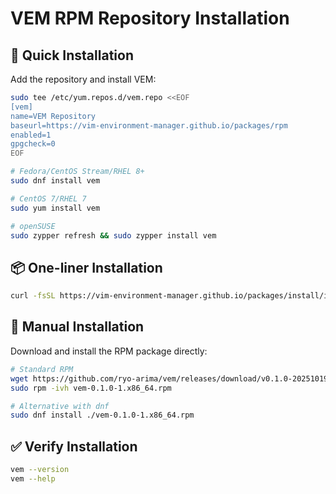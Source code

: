 # VEM RPM Repository Installation

## 🚀 Quick Installation

Add the repository and install VEM:

```bash
sudo tee /etc/yum.repos.d/vem.repo <<EOF
[vem]
name=VEM Repository
baseurl=https://vim-environment-manager.github.io/packages/rpm
enabled=1
gpgcheck=0
EOF

# Fedora/CentOS Stream/RHEL 8+
sudo dnf install vem

# CentOS 7/RHEL 7
sudo yum install vem

# openSUSE
sudo zypper refresh && sudo zypper install vem
```

## 📦 One-liner Installation

```bash
curl -fsSL https://vim-environment-manager.github.io/packages/install/install-rpm.sh | bash
```

## 💾 Manual Installation

Download and install the RPM package directly:

```bash
# Standard RPM
wget https://github.com/ryo-arima/vem/releases/download/v0.1.0-20251019/vem-0.1.0-1.x86_64.rpm
sudo rpm -ivh vem-0.1.0-1.x86_64.rpm

# Alternative with dnf
sudo dnf install ./vem-0.1.0-1.x86_64.rpm
```

## ✅ Verify Installation

```bash
vem --version
vem --help
```
